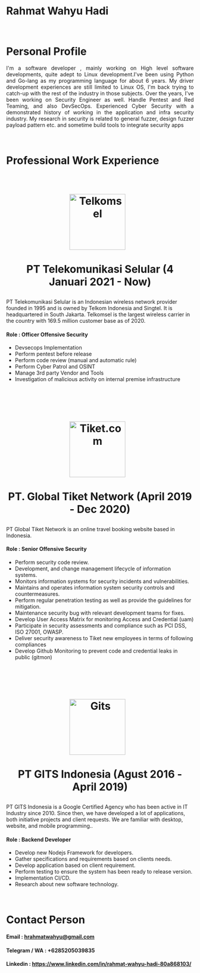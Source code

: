 # Rahmat Wahyu Hadi



&nbsp;

# Personal Profile

 <p style="text-align: justify; letter-spacing: 0.002em;">
	I'm a software developer , mainly working on High level software developments, quite adept to Linux development.I've been using Python and Go-lang as my programming language for about 6 years. My driver development experiences are still limited to Linux OS, I'm back trying to catch-up with the rest of the industry in those subjects. Over the years, I've been working on Security Engineer as well. Handle Pentest and Red Teaming, and also DevSecOps. Experienced Cyber
Security with a demonstrated history of working in the application and infra security industry. My research in security is
related to general fuzzer, design fuzzer payload pattern etc. and sometime build tools to integrate security apps
</p>

&nbsp;

# Professional Work Experience
<h1 align="Center">
  <br>
  <a href="https://www.telkomsel.co.id"><img src="https://www.telkomsel.com/sites/default/files/mainlogo-2022-rev.png" width="150px" alt="Telkomsel"></a> 
  &nbsp;

  PT Telekomunikasi Selular (4 Januari 2021 - Now)

</h1>


PT Telekomunikasi Selular is an Indonesian wireless network provider founded in 1995 and is owned by Telkom Indonesia and Singtel. It is headquartered in South Jakarta. Telkomsel is the largest wireless carrier in the country with 169.5 million customer base as of 2020.
#### Role : Officer Offensive Security

* Devsecops Implementation
* Perform pentest before release
* Perform code review (manual and automatic rule)
* Perform Cyber Patrol and OSINT
* Manage 3rd party Vendor and Tools
* Investigation of malicious activity on internal premise infrastructure



&nbsp;

<h1 align="Center">
  <br>
  <a href="https://tiket.com"><img src="https://s-light.tiket.photos/t/01E25EBZS3W0FY9GTG6C42E1SE/original/logo/2020/09/01/7379dfd8-c9cc-4fb9-896f-6374a766cefc-1598927204969-fab786a46eee63c306f89837093520a4.png" width="150px" alt="Tiket.com"></a> 
  &nbsp;

  PT. Global Tiket Network (April 2019 - Dec 2020)

</h1>


PT Global Tiket Network is an online travel booking website based in Indonesia.

#### Role : Senior Offensive Security
* Perform security code review.
* Development, and change management lifecycle of information systems.
* Monitors information systems for security incidents and vulnerabilities.
* Maintains and operates information system security controls and countermeasures.
* Perform regular penetration testing as well as provide the guidelines for mitigation.
* Maintenance security bug with relevant development teams for fixes.
* Develop User Access Matrix for monitoring Access and Credential (uam)
* Participate in security assessments and compliance such as PCI DSS, ISO 27001, OWASP.
* Deliver security awareness to Tiket new employees in terms of following compliances
* Develop Github Monitoring to prevent code and credential leaks in public (gitmon)


&nbsp;
<h1 align="Center">
  <br>
  <a href="https://gits.id"><img src="https://gits.id/wp-content/uploads/2020/09/Logo-Main.png" width="150px" alt="Gits"></a> 
  &nbsp;

 PT GITS Indonesia (Agust 2016 - April 2019)

</h1>



PT GITS Indonesia is a Google Certified Agency who has been active in IT Industry since 2010. Since then, we have developed a lot of applications, both initiative projects and client requests. We are familiar with desktop, website, and mobile programming..

#### Role : Backend Developer
* Develop new Nodejs Framework for developers.
* Gather specifications and requirements based on clients needs.
* Develop application based on client requirement.
* Perform testing to ensure the system has been ready to release version.
* Implementation CI/CD.
* Research about new software technology.


&nbsp;
# Contact Person
#### Email          : hrahmatwahyu@gmail.com  
#### Telegram / WA  : +6285205039835
#### Linkedin       : https://www.linkedin.com/in/rahmat-wahyu-hadi-80a868103/
